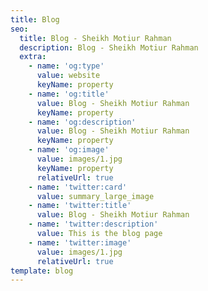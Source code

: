```yaml
---
title: Blog
seo:
  title: Blog - Sheikh Motiur Rahman
  description: Blog - Sheikh Motiur Rahman
  extra:
    - name: 'og:type'
      value: website
      keyName: property
    - name: 'og:title'
      value: Blog - Sheikh Motiur Rahman
      keyName: property
    - name: 'og:description'
      value: Blog - Sheikh Motiur Rahman
      keyName: property
    - name: 'og:image'
      value: images/1.jpg
      keyName: property
      relativeUrl: true
    - name: 'twitter:card'
      value: summary_large_image
    - name: 'twitter:title'
      value: Blog - Sheikh Motiur Rahman
    - name: 'twitter:description'
      value: This is the blog page
    - name: 'twitter:image'
      value: images/1.jpg
      relativeUrl: true
template: blog
---
```


